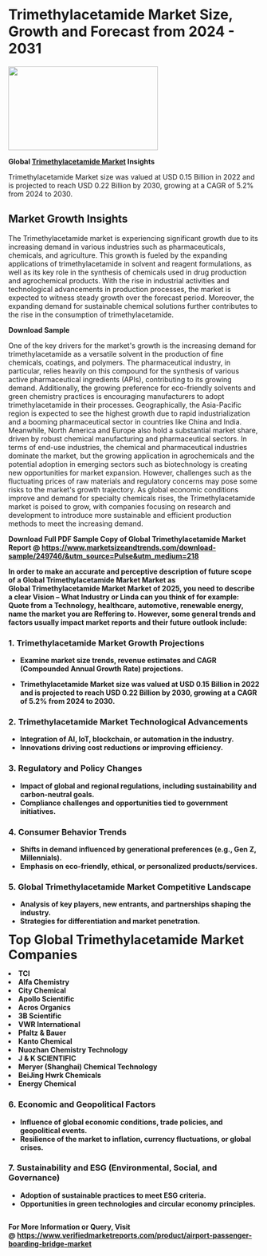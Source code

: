 <H1>Trimethylacetamide Market Size, Growth and Forecast from 2024 - 2031</H1><img class="aligncenter size-medium wp-image-584254" src="https://thirdeyenews.in/wp-content/uploads/2024/09/Global-Market-Research-300x168.jpeg" alt="" width="300" height="168" /><p><strong>Global&nbsp;<a href="https://www.marketsizeandtrends.com/download-sample/249746/&amp;utm_source=Pulse&amp;utm_medium=218">Trimethylacetamide Market</a> Insights</strong></p><p>Trimethylacetamide Market size was valued at USD 0.15 Billion in 2022 and is projected to reach USD 0.22 Billion by 2030, growing at a CAGR of 5.2% from 2024 to 2030.</p><p><h2>Market Growth Insights</h2> <p>The Trimethylacetamide market is experiencing significant growth due to its increasing demand in various industries such as pharmaceuticals, chemicals, and agriculture. This growth is fueled by the expanding applications of trimethylacetamide in solvent and reagent formulations, as well as its key role in the synthesis of chemicals used in drug production and agrochemical products. With the rise in industrial activities and technological advancements in production processes, the market is expected to witness steady growth over the forecast period. Moreover, the expanding demand for sustainable chemical solutions further contributes to the rise in the consumption of trimethylacetamide.</p> <p><strong>Download Sample</strong></p> <p>One of the key drivers for the market's growth is the increasing demand for trimethylacetamide as a versatile solvent in the production of fine chemicals, coatings, and polymers. The pharmaceutical industry, in particular, relies heavily on this compound for the synthesis of various active pharmaceutical ingredients (APIs), contributing to its growing demand. Additionally, the growing preference for eco-friendly solvents and green chemistry practices is encouraging manufacturers to adopt trimethylacetamide in their processes. Geographically, the Asia-Pacific region is expected to see the highest growth due to rapid industrialization and a booming pharmaceutical sector in countries like China and India. Meanwhile, North America and Europe also hold a substantial market share, driven by robust chemical manufacturing and pharmaceutical sectors. In terms of end-use industries, the chemical and pharmaceutical industries dominate the market, but the growing application in agrochemicals and the potential adoption in emerging sectors such as biotechnology is creating new opportunities for market expansion. However, challenges such as the fluctuating prices of raw materials and regulatory concerns may pose some risks to the market's growth trajectory. As global economic conditions improve and demand for specialty chemicals rises, the Trimethylacetamide market is poised to grow, with companies focusing on research and development to introduce more sustainable and efficient production methods to meet the increasing demand.</p> <p><strong></p><p><span class=""><strong>Download Full PDF Sample Copy of Global Trimethylacetamide Market Report</strong> @ <a href="https://www.marketsizeandtrends.com/download-sample/249746/&amp;utm_source=Pulse&amp;utm_medium=218" target="_blank">https://www.marketsizeandtrends.com/download-sample/249746/&amp;utm_source=Pulse&amp;utm_medium=218</a></span></p><p>In order to make an accurate and perceptive description of future scope of a Global&nbsp;Trimethylacetamide Market Market as Global&nbsp;Trimethylacetamide Market Market of 2025, you need to describe a clear Vision &ndash; What Industry or Linda can you think of for example: Quote from a Technology, healthcare, automotive, renewable energy, name the market you are Reffering to. However, some general trends and factors usually impact market reports and their future outlook include:</p><h3>1.&nbsp;<strong>Trimethylacetamide Market Growth Projections</strong></h3><ul><li>Examine market size trends, revenue estimates and CAGR (Compounded Annual Growth Rate) projections.</li><li><p>Trimethylacetamide Market size was valued at USD 0.15 Billion in 2022 and is projected to reach USD 0.22 Billion by 2030, growing at a CAGR of 5.2% from 2024 to 2030.</p></li></ul><h3>2.&nbsp;<strong>Trimethylacetamide Market Technological Advancements</strong></h3><ul><li>Integration of AI, IoT, blockchain, or automation in the industry.</li><li>Innovations driving cost reductions or improving efficiency.</li></ul><h3>3.&nbsp;<strong>Regulatory and Policy Changes</strong></h3><ul><li>Impact of global and regional regulations, including sustainability and carbon-neutral goals.</li><li>Compliance challenges and opportunities tied to government initiatives.</li></ul><h3>4.&nbsp;<strong>Consumer Behavior Trends</strong></h3><ul><li>Shifts in demand influenced by generational preferences (e.g., Gen Z, Millennials).</li><li>Emphasis on eco-friendly, ethical, or personalized products/services.</li></ul><h3>5.&nbsp;<strong>Global Trimethylacetamide Market Competitive Landscape</strong></h3><ul><li>Analysis of key players, new entrants, and partnerships shaping the industry.</li><li>Strategies for differentiation and market penetration.</li></ul><p data-pm-slice="1 1 []"><span style="color: inherit; font-family: inherit; font-size: 25px;">Top Global Trimethylacetamide Market Companies</span></p><div class="" data-test-id=""><p><li>TCI</li><li> Alfa Chemistry</li><li> City Chemical</li><li> Apollo Scientific</li><li> Acros Organics</li><li> 3B Scientific</li><li> VWR International</li><li> Pfaltz & Bauer</li><li> Kanto Chemical</li><li> Nuozhan Chemistry Technology</li><li> J & K SCIENTIFIC</li><li> Meryer (Shanghai) Chemical Technology</li><li> BeiJing Hwrk Chemicals</li><li> Energy Chemical</li></p></div><h3>6.&nbsp;<strong>Economic and Geopolitical Factors</strong></h3><ul><li>Influence of global economic conditions, trade policies, and geopolitical events.</li><li>Resilience of the market to inflation, currency fluctuations, or global crises.</li></ul><h3>7.&nbsp;<strong>Sustainability and ESG (Environmental, Social, and Governance)</strong></h3><ul><li>Adoption of sustainable practices to meet ESG criteria.</li><li>Opportunities in green technologies and circular economy principles.</li></ul><h2><strong style="font-size: 14px;">For More Information or Query, Visit @&nbsp;</strong><a style="background-color: #ffffff; font-size: 14px;" href="https://www.marketsizeandtrends.com/report/trimethylacetamide-market/" target="_blank">https://www.verifiedmarketreports.com/product/airport-passenger-boarding-bridge-market</a></h2>

